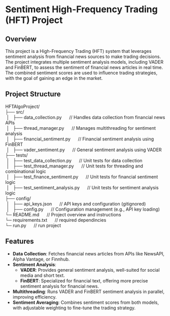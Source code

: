 # Sentiment High-Frequency Trading (HFT) Project

## Overview
This project is a High-Frequency Trading (HFT) system that leverages sentiment analysis from financial news sources to make trading decisions. The project integrates multiple sentiment analysis models, including VADER and FinBERT, to assess the sentiment of financial news articles in real time. The combined sentiment scores are used to influence trading strategies, with the goal of gaining an edge in the market.

## Project Structure
HFTAlgoProject/<br>
├── src/<br>
&nbsp;│&nbsp;&nbsp;&nbsp;├── data_collection.py&nbsp;&nbsp;&nbsp;&nbsp;&nbsp;&nbsp;// Handles data collection from financial news APIs<br>
&nbsp;│&nbsp;&nbsp;&nbsp;├── thread_manager.py&nbsp;&nbsp;&nbsp;&nbsp;&nbsp;&nbsp;// Manages multithreading for sentiment analysis<br>
&nbsp;│&nbsp;&nbsp;&nbsp;├── financial_sentiment.py&nbsp;&nbsp;&nbsp;&nbsp;&nbsp;&nbsp;// Financial sentiment analysis using FinBERT<br>
&nbsp;│&nbsp;&nbsp;&nbsp;├── vader_sentiment.py&nbsp;&nbsp;&nbsp;&nbsp;&nbsp;&nbsp;// General sentiment analysis using VADER<br>
├── tests/<br>
&nbsp;│&nbsp;&nbsp;&nbsp;├── test_data_collection.py&nbsp;&nbsp;&nbsp;&nbsp;&nbsp;&nbsp;// Unit tests for data collection<br>
&nbsp;│&nbsp;&nbsp;&nbsp;├── test_thread_manager.py&nbsp;&nbsp;&nbsp;&nbsp;&nbsp;&nbsp;// Unit tests for threading and combinational logic<br>
&nbsp;│&nbsp;&nbsp;&nbsp;├── test_finance_sentiment.py&nbsp;&nbsp;&nbsp;&nbsp;&nbsp;&nbsp;// Unit tests for financial sentiment logic<br>
&nbsp;│&nbsp;&nbsp;&nbsp;├── test_sentiment_analysis.py&nbsp;&nbsp;&nbsp;&nbsp;&nbsp;&nbsp;// Unit tests for sentiment analysis logic<br>
├── config/<br>
&nbsp;│&nbsp;&nbsp;&nbsp;├── api_keys.json&nbsp;&nbsp;&nbsp;&nbsp;&nbsp;&nbsp;// API keys and configuration (gitignored)<br>
&nbsp;│&nbsp;&nbsp;&nbsp;├── config.py&nbsp;&nbsp;&nbsp;&nbsp;&nbsp;&nbsp;// Configuration management (e.g., API key loading)<br>
└─ README.md&nbsp;&nbsp;&nbsp;&nbsp;&nbsp;&nbsp;// Project overview and instructions<br>
└─ requirements.txt&nbsp;&nbsp;&nbsp;&nbsp;&nbsp;&nbsp;// required dependincies<br>
└─ run.py&nbsp;&nbsp;&nbsp;&nbsp;&nbsp;&nbsp;// run project<br>

## Features
- **Data Collection**: Fetches financial news articles from APIs like NewsAPI, Alpha Vantage, or Finnhub.
- **Sentiment Analysis**:
    - **VADER**: Provides general sentiment analysis, well-suited for social media and short text.
    - **FinBERT**: Specialized for financial text, offering more precise sentiment analysis for financial news.
- **Multithreading**: Runs VADER and FinBERT sentiment analysis in parallel, improving efficiency.
- **Sentiment Averaging**: Combines sentiment scores from both models, with adjustable weighting to fine-tune the trading strategy.

